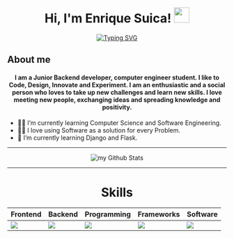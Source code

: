 

<h1 align="center">Hi, I'm Enrique Suica! <img src="https://media.giphy.com/media/hvRJCLFzcasrR4ia7z/giphy.gif" width="35"></h1>

<p align="center">
<a href="https://git.io/typing-svg"><img src="https://readme-typing-svg.demolab.com?font=Fira+Code&size=25&pause=1000&center=true&vCenter=true&width=435&lines=Backend+developer;Computer+Engineering+Student;Always+learning+new+things" alt="Typing SVG" /></a>
</p>



## About me
<h4 align="center">I am a Junior Backend developer, computer engineer student. I like to Code, Design, Innovate and Experiment. I am an enthusiastic and a social person who loves to take up new challenges and learn new skills. I love meeting new people, exchanging ideas and spreading knowledge and positivity.
</h4>
<p>
<ul>
    <li>
    🧑‍🎓 I’m currently learning Computer Science and Software Engineering.
    </li>
    <li>
    🧑‍💻 I love using Software as a solution for every Problem.
    </li>
    <li>
    🌱 I’m currently learning Django and Flask.
    </li>

</ul>
</p>

<hr/>
<!-- stats -->
<p align="center">
<img align="center" src="https://github-readme-stats.vercel.app/api?username=enridami&include_all_commits=true&count_private=true&show_icons=true&line_height=20&title_color=2B5BBD&icon_color=1124BB&text_color=A1A1A1&bg_color=0,000000,130F40" alt="my Github Stats"/>
</p>
<hr/>

<div align="Center">
<h1>Skills</h1>
</div>

<div align="Center">

| Frontend | Backend | Programming | Frameworks |  Software |
| ------------- | ------------- | ------------- | ------------- |  ------------- |
| <img src="https://skillicons.dev/icons?i=html,css,js"/> | <img src="https://skillicons.dev/icons?i=sqlite,mysql,postgres"/> | <img src="https://skillicons.dev/icons?i=py,c,java"/> | <img src="https://skillicons.dev/icons?i=django, flask,bootstrap"/> | <img src="https://skillicons.dev/icons?i=linux,bash,vscode,git,github,pycharm,discord,notion"/> |

</div>

<!--
**enridami/enridami** is a ✨ _special_ ✨ repository because its `README.md` (this file) appears on your GitHub profile.

Here are some ideas to get you started:

- 🔭 I’m currently working on ...
- 🌱 I’m currently learning ...
- 👯 I’m looking to collaborate on ...
- 🤔 I’m looking for help with ...
- 💬 Ask me about ...
- 📫 How to reach me: ...
- 😄 Pronouns: ...
- ⚡ Fun fact: ...
-->
